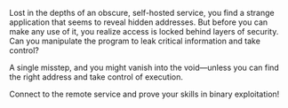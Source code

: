 Lost in the depths of an obscure, self-hosted service, you find a strange application that seems to reveal hidden addresses. But before you can make any use of it, you realize access is locked behind layers of security. Can you manipulate the program to leak critical information and take control?

A single misstep, and you might vanish into the void—unless you can find the right address and take control of execution.

Connect to the remote service and prove your skills in binary exploitation!
